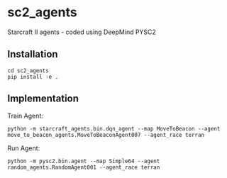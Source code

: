 # sc2_agents

Starcraft II agents - coded using DeepMind PYSC2

## Installation

```
cd sc2_agents
pip install -e .
```

## Implementation

Train Agent:

```
python -m starcraft_agents.bin.dqn_agent --map MoveToBeacon --agent move_to_beacon_agents.MoveToBeaconAgent007 --agent_race terran
```

Run Agent:

```
python -m pysc2.bin.agent --map Simple64 --agent random_agents.RandomAgent001 --agent_race terran
```
